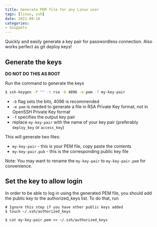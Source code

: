 ```yaml
---
title: Generate PEM file for any Linux user
tags: [linux, ssh]
date: 2021-09-18
categories:
- Snippets
---
```

Quickly and easily generate a key pair for passwordless connection. Also works perfect as git deploy keys!

## Generate the keys

**DO NOT DO THIS AS ROOT**

Run the command to generate the keys

```sh
$ ssh-keygen -P "" -t rsa -b 4096 -m pem -f my-key-pair
```

* `-b` flag sets the bits, 4096 is recommended
* `-m pem` is needed to generate a file in RSA Private Key format, not in OpenSSH Private Key format
* `-f` specifies the output key pair
* replace `my-key-pair` with the name of your key pair (preferably `deploy_key` or `access_key`)

This will generate two files:

* `my-key-pair` - this is your PEM file, copy paste the contents
* `my-key-pair.pub` - this is the corresponding public key file

Note: You may want to rename the `my-key-pair` to `my-key-pair.pem` for convenience.

## Set the key to allow login

In order to be able to log in using the generated PEM file, you should add the public key to the authorized_keys list. To do that, run

```
# Ignore this step if you have other public keys added
$ touch ~/.ssh/authorized_keys

$ cat my-key-pair.pem >> ~/.ssh/authorized_keys
```